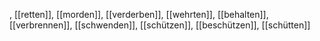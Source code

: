 , [[retten]], [[morden]], [[verderben]], [[wehrten]], [[behalten]], [[verbrennen]], [[schwenden]], [[schützen]], [[beschützen]], [[schütten]]